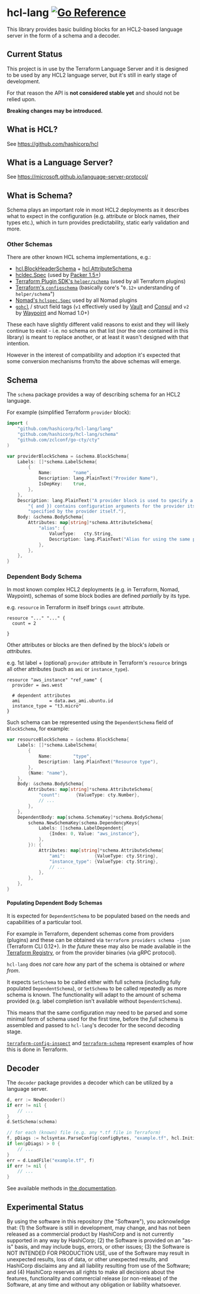 # hcl-lang [![Go Reference](https://pkg.go.dev/badge/github.com/hashicorp/hcl-lang.svg)](https://pkg.go.dev/github.com/hashicorp/hcl-lang)

This library provides basic building blocks for an HCL2-based
language server in the form of a schema and a decoder.

## Current Status

This project is in use by the Terraform Language Server and it is designed
to be used by any HCL2 language server, but it's still in early stage
of development.

For that reason the API is **not considered stable yet** and should not be relied upon.

**Breaking changes may be introduced.**

## What is HCL?

See https://github.com/hashicorp/hcl

## What is a Language Server?

See https://microsoft.github.io/language-server-protocol/

## What is Schema?

Schema plays an important role in most HCL2 deployments as it describes
what to expect in the configuration (e.g. attribute or block names, their types etc.),
which in turn provides predictability, static early validation and more.

### Other Schemas

There are other known HCL schema implementations, e.g.:

 - [hcl.BlockHeaderSchema](https://pkg.go.dev/github.com/hashicorp/hcl/v2#BlockHeaderSchema) + [hcl.AttributeSchema](https://pkg.go.dev/github.com/hashicorp/hcl/v2#AttributeSchema)
 - [hcldec.Spec](https://pkg.go.dev/github.com/hashicorp/hcl/v2/hcldec#Spec) (used by [Packer 1.5+](https://pkg.go.dev/github.com/hashicorp/packer@v1.6.2/hcl2template#Decodable))
 - [Terraform Plugin SDK's `helper/schema`](https://pkg.go.dev/github.com/hashicorp/terraform-plugin-sdk/v2/helper/schema) (used by all Terraform plugins)
 - [Terraform's `configschema`](https://pkg.go.dev/github.com/hashicorp/terraform@v0.13.5/configs/configschema) (basically core's "`0.12+` understanding of `helper/schema`")
 - [Nomad's `hclspec.Spec`](https://pkg.go.dev/github.com/hashicorp/nomad/plugins/shared/hclspec#Spec) used by all Nomad plugins
 - [`gohcl`](https://pkg.go.dev/github.com/hashicorp/hcl/v2/gohcl) / struct field tags (`v1` effectively used by [Vault](https://pkg.go.dev/github.com/hashicorp/vault@v1.5.3/internalshared/configutil#SharedConfig) and [Consul](https://pkg.go.dev/github.com/hashicorp/consul@v1.8.3/acl#Policy) and `v2` by [Waypoint](https://pkg.go.dev/github.com/hashicorp/waypoint@v0.1.4/internal/config#App) and Nomad 1.0+)

These each have slightly different valid reasons to exist and they will likely
continue to exist - i.e. no schema on that list (nor the one contained in this library)
is meant to replace another, or at least it wasn't designed with that intention.

However in the interest of compatibility and adoption it's expected that
some conversion mechanisms from/to the above schemas will emerge.

## Schema

The `schema` package provides a way of describing schema for an HCL2 language.

For example (simplified Terraform `provider` block):

```go
import (
	"github.com/hashicorp/hcl-lang/lang"
	"github.com/hashicorp/hcl-lang/schema"
	"github.com/zclconf/go-cty/cty"
)

var providerBlockSchema = &schema.BlockSchema{
	Labels: []*schema.LabelSchema{
		{
			Name:        "name",
			Description: lang.PlainText("Provider Name"),
			IsDepKey:    true,
		},
	},
	Description: lang.PlainText("A provider block is used to specify a provider configuration. The body of the block (between " +
		"{ and }) contains configuration arguments for the provider itself. Most arguments in this section are " +
		"specified by the provider itself."),
	Body: &schema.BodySchema{
		Attributes: map[string]*schema.AttributeSchema{
			"alias": {
				ValueType:   cty.String,
				Description: lang.PlainText("Alias for using the same provider with different configurations for different resources"),
			},
		},
	},
}
```

### Dependent Body Schema

In most known complex HCL2 deployments (e.g. in Terraform, Nomad, Waypoint),
schemas of some block bodies are defined _partially_ by its type.

e.g. `resource` in Terraform in itself brings `count` attribute.

```hcl
resource "..." "..." {
  count = 2
  
}
```

Other attributes or blocks are then defined by the block's _labels_ or _attributes_.

e.g. 1st label + (optional) `provider` attribute in Terraform's `resource`
brings all other attributes (such as `ami` or `instance_type`).

```hcl
resource "aws_instance" "ref_name" {
  provider = aws.west

  # dependent attributes
  ami           = data.aws_ami.ubuntu.id
  instance_type = "t3.micro"
}
```

Such schema can be represented using the `DependentSchema` field
of `BlockSchema`, for example:

```go
var resourceBlockSchema = &schema.BlockSchema{
	Labels: []*schema.LabelSchema{
		{
			Name:        "type",
			Description: lang.PlainText("Resource type"),
		},
		{Name: "name"},
	},
	Body: &schema.BodySchema{
		Attributes: map[string]*schema.AttributeSchema{
			"count":      {ValueType: cty.Number},
			// ...
		},
	},
	DependentBody: map[schema.SchemaKey]*schema.BodySchema{
		schema.NewSchemaKey(schema.DependencyKeys{
			Labels: []schema.LabelDependent{
				{Index: 0, Value: "aws_instance"},
			},
		}): {
			Attributes: map[string]*schema.AttributeSchema{
				"ami":           {ValueType: cty.String},
				"instance_type": {ValueType: cty.String},
				// ...
			},
		},
	},
}
```

#### Populating Dependent Body Schemas

It is expected for `DependentSchema` to be populated
based on the needs and capabilities of a particular tool.

For example in Terraform, dependent schemas come from providers (plugins)
and these can be obtained via `terraform providers schema -json` (Terraform CLI 0.12+).
_In the future_ these may also be made available in the [Terraform Registry](https://registry.terraform.io),
or from the provider binaries (via gRPC protocol).

`hcl-lang` does _not_ care _how_ any part of the schema is obtained or _where from_.

It expects `SetSchema` to be called either with full schema
(including fully populated `DependentSchema`), or `SetSchema` to be called
repeatedly as more schema is known. The functionality will adapt to the amount
of schema provided (e.g. label completion isn't available without `DependentSchema`).

This means that the same configuration may need to be parsed and some minimal
form of schema used for the first time, before the _full_ schema is assembled
and passed to `hcl-lang`'s decoder for the second decoding stage.

[`terraform-config-inspect`](https://github.com/hashicorp/terraform-config-inspect) and
[`terraform-schema`](https://github.com/hashicorp/terraform-schema)
represent examples of how this is done in Terraform.

## Decoder

The `decoder` package provides a decoder which can be utilized by a language server.

```go
d, err := NewDecoder()
if err != nil {
	// ...
}
d.SetSchema(schema)

// for each (known) file (e.g. any *.tf file in Terraform)
f, pDiags := hclsyntax.ParseConfig(configBytes, "example.tf", hcl.InitialPos)
if len(pDiags) > 0 {
	// ...
}
err = d.LoadFile("example.tf", f)
if err != nil {
	// ...
}
```

See available methods in [the documentation](https://pkg.go.dev/github.com/hashicorp/hcl-lang/decoder#Decoder).

## Experimental Status

By using the software in this repository (the "Software"), you acknowledge that: (1) the Software is still in development, may change, and has not been released as a commercial product by HashiCorp and is not currently supported in any way by HashiCorp; (2) the Software is provided on an "as-is" basis, and may include bugs, errors, or other issues; (3) the Software is NOT INTENDED FOR PRODUCTION USE, use of the Software may result in unexpected results, loss of data, or other unexpected results, and HashiCorp disclaims any and all liability resulting from use of the Software; and (4) HashiCorp reserves all rights to make all decisions about the features, functionality and commercial release (or non-release) of the Software, at any time and without any obligation or liability whatsoever.
